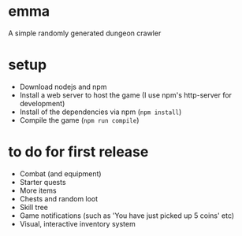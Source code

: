 # emma
A simple randomly generated dungeon crawler

# setup
* Download nodejs and npm
* Install a web server to host the game (I use npm's http-server for development)
* Install of the dependencies via npm (`npm install`)
* Compile the game (`npm run compile`)

# to do for first release
* Combat (and equipment)
* Starter quests
* More items
* Chests and random loot
* Skill tree
* Game notifications (such as 'You have just picked up 5 coins' etc)
* Visual, interactive inventory system
